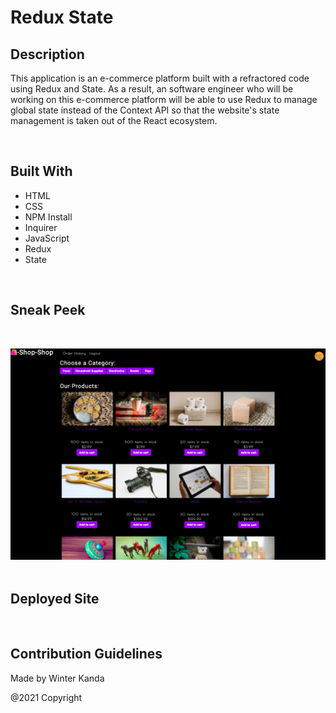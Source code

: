 # Redux State


## Description
This application is an e-commerce platform built with a refractored code using Redux and State. As a result, an software engineer who will be working on this e-commerce platform will be able to use Redux to manage global state instead of the Context API so that the website's state management is taken out of the React ecosystem. 

&nbsp;

## Built With
* HTML 
* CSS
* NPM Install
* Inquirer
* JavaScript
* Redux
* State

&nbsp;

## Sneak Peek
&nbsp;

![Screenshot](assets/screenshot.png)
&nbsp;



## Deployed Site




&nbsp;


## Contribution Guidelines

Made by Winter Kanda 

@2021 Copyright